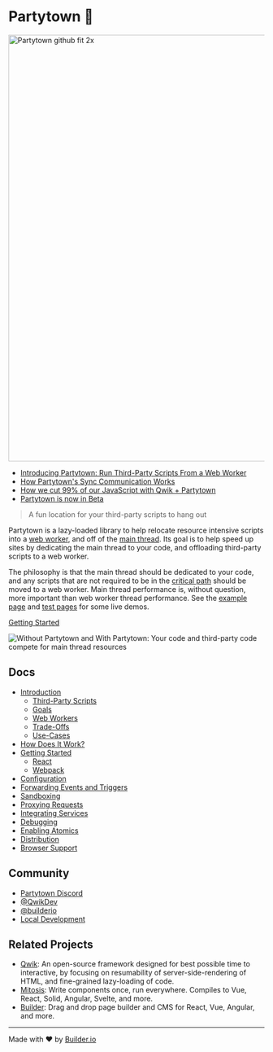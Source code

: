 # Partytown 🎉

<img width="838" alt="Partytown github fit 2x" src="https://user-images.githubusercontent.com/452425/134568488-f36f4640-9ada-4a78-a969-2b8315cf7f47.png">

- [Introducing Partytown: Run Third-Party Scripts From a Web Worker](https://dev.to/adamdbradley/introducing-partytown-run-third-party-scripts-from-a-web-worker-2cnp)
- [How Partytown's Sync Communication Works](https://dev.to/adamdbradley/how-partytown-s-sync-communication-works-4244)
- [How we cut 99% of our JavaScript with Qwik + Partytown](https://www.builder.io/blog/how-we-cut-99-percent-js-with-qwik-and-partytown)
- [Partytown is now in Beta](https://www.builder.io/blog/partytown-is-now-in-beta)

> A fun location for your third-party scripts to hang out

Partytown is a lazy-loaded library to help relocate resource intensive scripts into a [web worker](https://developer.mozilla.org/en-US/docs/Web/API/Web_Workers_API), and off of the [main thread](https://developer.mozilla.org/en-US/docs/Glossary/Main_thread). Its goal is to help speed up sites by dedicating the main thread to your code, and offloading third-party scripts to a web worker.

The philosophy is that the main thread should be dedicated to your code, and any scripts that are not required to be in the [critical path](https://developers.google.com/web/fundamentals/performance/critical-rendering-path) should be moved to a web worker. Main thread performance is, without question, more important than web worker thread performance. See the [example page](https://partytown.builder.io/example/) and [test pages](https://partytown.builder.io/) for some live demos.

[Getting Started](https://github.com/BuilderIO/partytown/wiki/Getting-Started)

![Without Partytown and With Partytown: Your code and third-party code compete for main thread resources](https://user-images.githubusercontent.com/452425/149344822-53154491-fd70-47ad-8c92-3ff5e4ccb4ec.jpeg)

## Docs

- [Introduction](https://github.com/BuilderIO/partytown/wiki)
  - [Third-Party Scripts](https://github.com/BuilderIO/partytown/wiki#negative-impacts-from-third-party-scripts)
  - [Goals](https://github.com/BuilderIO/partytown/wiki#goals)
  - [Web Workers](https://github.com/BuilderIO/partytown/wiki#web-workers)
  - [Trade-Offs](https://github.com/BuilderIO/partytown/wiki#trade-offs)
  - [Use-Cases](https://github.com/BuilderIO/partytown/wiki#use-cases)
- [How Does It Work?](https://github.com/BuilderIO/partytown/wiki/How-Does-It-Work%3F)
- [Getting Started](https://github.com/BuilderIO/partytown/wiki/Getting-Started)
  - [React](https://github.com/BuilderIO/partytown/wiki/Getting-Started#react)
  - [Webpack](https://github.com/BuilderIO/partytown/wiki/Getting-Started#webpack)
- [Configuration](https://github.com/BuilderIO/partytown/wiki/Configuration)
- [Forwarding Events and Triggers](https://github.com/BuilderIO/partytown/wiki/Forwarding-Events-and-Triggers)
- [Sandboxing](https://github.com/BuilderIO/partytown/wiki/Sandboxing)
- [Proxying Requests](https://github.com/BuilderIO/partytown/wiki/Proxying-Requests)
- [Integrating Services](https://github.com/BuilderIO/partytown/wiki/Integrating-Services)
- [Debugging](https://github.com/BuilderIO/partytown/wiki/Debugging)
- [Enabling Atomics](https://github.com/BuilderIO/partytown/wiki/Enabling-Atomics)
- [Distribution](https://github.com/BuilderIO/partytown/wiki/Distribution)
- [Browser Support](https://github.com/BuilderIO/partytown/wiki/Browser-Support)

## Community

- [Partytown Discord](https://discord.gg/hbuEtxdEZ3)
- [@QwikDev](https://twitter.com/QwikDev)
- [@builderio](https://twitter.com/builderio)
- [Local Development](https://github.com/BuilderIO/partytown/blob/main/DEVELOPER.md#local-development)

## Related Projects

- [Qwik](https://github.com/BuilderIO/qwik): An open-source framework designed for best possible time to interactive, by focusing on resumability of server-side-rendering of HTML, and fine-grained lazy-loading of code.
- [Mitosis](https://github.com/BuilderIO/mitosis): Write components once, run everywhere. Compiles to Vue, React, Solid, Angular, Svelte, and more.
- [Builder](https://github.com/BuilderIO): Drag and drop page builder and CMS for React, Vue, Angular, and more.

---

Made with ❤️ by [Builder.io](https://github.com/BuilderIO/)
